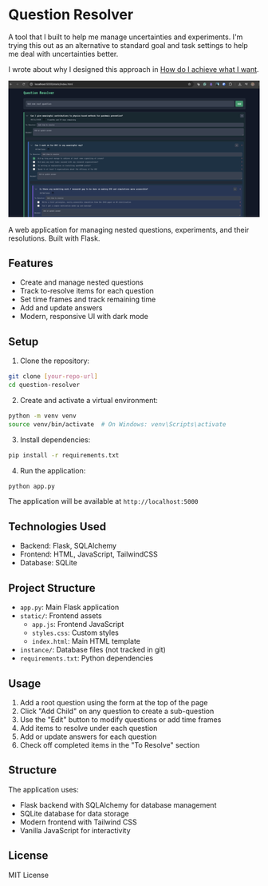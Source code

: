 # Question Resolver
A tool that I built to help me manage uncertainties and experiments. I'm trying this out as an alternative to standard goal and task settings to help 
me deal with uncertainties better. 

I wrote about why I designed this approach in [How do I achieve what I want](https://substack.com/home/post/p-162918993). 

![Question Resolver Screenshot](images/example.png)

A web application for managing nested questions, experiments, and their resolutions. Built with Flask. 

## Features

- Create and manage nested questions
- Track to-resolve items for each question
- Set time frames and track remaining time
- Add and update answers
- Modern, responsive UI with dark mode

## Setup

1. Clone the repository:
```bash
git clone [your-repo-url]
cd question-resolver
```

2. Create and activate a virtual environment:
```bash
python -m venv venv
source venv/bin/activate  # On Windows: venv\Scripts\activate
```

3. Install dependencies:
```bash
pip install -r requirements.txt
```

4. Run the application:
```bash
python app.py
```

The application will be available at `http://localhost:5000`

## Technologies Used

- Backend: Flask, SQLAlchemy
- Frontend: HTML, JavaScript, TailwindCSS
- Database: SQLite

## Project Structure

- `app.py`: Main Flask application
- `static/`: Frontend assets
  - `app.js`: Frontend JavaScript
  - `styles.css`: Custom styles
  - `index.html`: Main HTML template
- `instance/`: Database files (not tracked in git)
- `requirements.txt`: Python dependencies

## Usage

1. Add a root question using the form at the top of the page
2. Click "Add Child" on any question to create a sub-question
3. Use the "Edit" button to modify questions or add time frames
4. Add items to resolve under each question
5. Add or update answers for each question
6. Check off completed items in the "To Resolve" section

## Structure

The application uses:
- Flask backend with SQLAlchemy for database management
- SQLite database for data storage
- Modern frontend with Tailwind CSS
- Vanilla JavaScript for interactivity

## License

MIT License 
